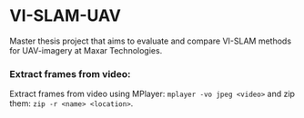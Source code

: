 # VI-SLAM-UAV
Master thesis project that aims to evaluate and compare VI-SLAM methods for UAV-imagery at Maxar Technologies.

### Extract frames from video:
Extract frames from video using MPlayer: `mplayer -vo jpeg <video>` and zip them: `zip -r <name> <location>`.
